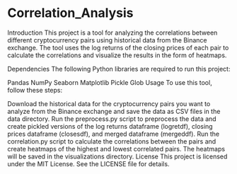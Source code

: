 # Correlation_Analysis

Introduction
This project is a tool for analyzing the correlations between different cryptocurrency pairs using historical data from the Binance exchange. The tool uses the log returns of the closing prices of each pair to calculate the correlations and visualize the results in the form of heatmaps.

Dependencies
The following Python libraries are required to run this project:

Pandas
NumPy
Seaborn
Matplotlib
Pickle
Glob
Usage
To use this tool, follow these steps:

Download the historical data for the cryptocurrency pairs you want to analyze from the Binance exchange and save the data as CSV files in the data directory.
Run the preprocess.py script to preprocess the data and create pickled versions of the log returns dataframe (logretdf), closing prices dataframe (closesdf), and merged dataframe (mergeddf).
Run the correlation.py script to calculate the correlations between the pairs and create heatmaps of the highest and lowest correlated pairs. The heatmaps will be saved in the visualizations directory.
License
This project is licensed under the MIT License. See the LICENSE file for details.
